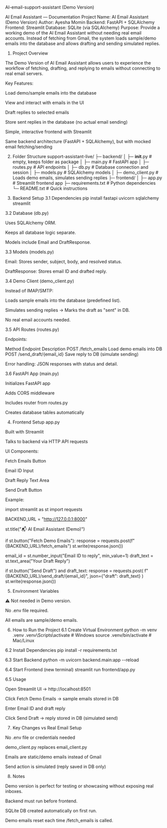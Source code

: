 AI-email-support-assistant (Demo Version)

AI Email Assistant — Documentation
Project Name: AI Email Assistant (Demo Version)
Author: Ayesha Momin
Backend: FastAPI + SQLAlchemy
Frontend: Streamlit
Database: SQLite (via SQLAlchemy)
Purpose: Provide a working demo of the AI Email Assistant without needing real email accounts. Instead of fetching from Gmail, the system loads sample/demo emails into the database and allows drafting and sending simulated replies.

1. Project Overview

The Demo Version of AI Email Assistant allows users to experience the workflow of fetching, drafting, and replying to emails without connecting to real email servers.

Key Features:

Load demo/sample emails into the database

View and interact with emails in the UI

Draft replies to selected emails

Store sent replies in the database (no actual email sending)

Simple, interactive frontend with Streamlit

Same backend architecture (FastAPI + SQLAlchemy), but with mocked email fetching/sending

2. Folder Structure
support-assistant-live/
├─ backend/
│  ├─ __init__.py           # empty, keeps folder as package
│  ├─ main.py               # FastAPI app
│  ├─ routes.py             # API endpoints
│  ├─ db.py                 # Database connection and session
│  ├─ models.py             # SQLAlchemy models
│  ├─ demo_client.py        # Loads demo emails, simulates sending replies
├─ frontend/
│  ├─ app.py                # Streamlit frontend app
├─ requirements.txt         # Python dependencies
└─ README.txt               # Quick instructions

3. Backend Setup
3.1 Dependencies
pip install fastapi uvicorn sqlalchemy streamlit

3.2 Database (db.py)

Uses SQLAlchemy ORM.

Keeps all database logic separate.

Models include Email and DraftResponse.

3.3 Models (models.py)

Email: Stores sender, subject, body, and resolved status.

DraftResponse: Stores email ID and drafted reply.

3.4 Demo Client (demo_client.py)

Instead of IMAP/SMTP:

Loads sample emails into the database (predefined list).

Simulates sending replies → Marks the draft as "sent" in DB.

No real email accounts needed.

3.5 API Routes (routes.py)

Endpoints:

Method	Endpoint	Description
POST	/fetch_emails	Load demo emails into DB
POST	/send_draft/{email_id}	Save reply to DB (simulate sending)

Error handling: JSON responses with status and detail.

3.6 FastAPI App (main.py)

Initializes FastAPI app

Adds CORS middleware

Includes router from routes.py

Creates database tables automatically

4. Frontend Setup
app.py

Built with Streamlit

Talks to backend via HTTP API requests

UI Components:

Fetch Emails Button

Email ID Input

Draft Reply Text Area

Send Draft Button

Example:

import streamlit as st
import requests

BACKEND_URL = "http://127.0.0.1:8000"

st.title("📬 AI Email Assistant (Demo)")

if st.button("Fetch Demo Emails"):
    response = requests.post(f"{BACKEND_URL}/fetch_emails")
    st.write(response.json())

email_id = st.number_input("Email ID to reply", min_value=1)
draft_text = st.text_area("Your Draft Reply")

if st.button("Send Draft") and draft_text:
    response = requests.post(
        f"{BACKEND_URL}/send_draft/{email_id}", 
        json={"draft": draft_text}
    )
    st.write(response.json())

5. Environment Variables

⚠️ Not needed in Demo version.

No .env file required.

All emails are sample/demo emails.

6. How to Run the Project
6.1 Create Virtual Environment
python -m venv .venv
.venv\Scripts\activate   # Windows
source .venv/bin/activate # Mac/Linux

6.2 Install Dependencies
pip install -r requirements.txt

6.3 Start Backend
python -m uvicorn backend.main:app --reload

6.4 Start Frontend (new terminal)
streamlit run frontend/app.py

6.5 Usage

Open Streamlit UI → http://localhost:8501

Click Fetch Demo Emails → sample emails stored in DB

Enter Email ID and draft reply

Click Send Draft → reply stored in DB (simulated send)

7. Key Changes vs Real Email Setup

No .env file or credentials needed

demo_client.py replaces email_client.py

Emails are static/demo emails instead of Gmail

Send action is simulated (reply saved in DB only)

8. Notes

Demo version is perfect for testing or showcasing without exposing real inboxes.

Backend must run before frontend.

SQLite DB created automatically on first run.

Demo emails reset each time /fetch_emails is called.
